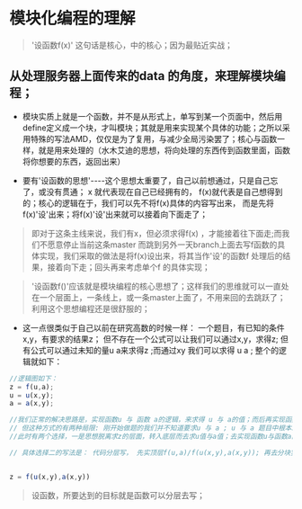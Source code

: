 # 模块化编程的理解

> '设函数f(x)' 这句话是核心，中的核心；因为最贴近实战；

## 从处理服务器上面传来的data 的角度，来理解模块编程；

* 模块实质上就是一个函数，并不是从形式上，单写到某一个页面中，然后用define定义成一个块，才叫模块；其就是用来实现某个具体的功能；之所以采用特殊的写法AMD，仅仅是为了复用，与减少全局污染罢了；核心与函数一样，就是用来处理的（水木艾迪的思想，将向处理的东西传到函数里面，函数将你想要的东西，返回出来）

* 要有'设函数的思想'----这个思想太重要了，自己以前想通过，只是自己忘了，或没有贯通；  x 就代表现在自己已经拥有的， f(x)就代表是自己想得到的；核心的逻辑在于，我们可以先不将f(x)具体的内容写出来， 而是先将f(x)'设'出来；将f(x)'设'出来就可以接着向下面走了；

> 即对于这条主线来说，我们有x，但必须求得f(x) ，才能接着往下面走;而我们不愿意停止当前这条master 而跳到另外一天branch上面去写f函数的具体实现，我们采取的做法是将f(x)设出来，将其当作'设'的函数f 处理后的结果，接着向下走；回头再来考虑单个f 的具体实现； 

> '设函数f()'应该就是模块编程的核心思想了；这样我们的思维就可以一直处在一个层面上，一条线上，或一条master上面了，不用来回的去跳跃了；利用这个思想编程还是很舒服的；


* 这一点很类似于自己以前在研究高数的时候一样： 一个题目，有已知的条件x,y，有要求的结果z； 但不存在一个公式可以让我们可以通过x,y，求得z;  但有公式可以通过未知的量u a来求得z ;而通过xy 我们可以求得 u a ; 整个的逻辑就如下：

```js
//逻辑图如下：
z = f(u,a);
u = u(x,y);
a = a(x,y);

//我们正常的解决思路是，实现函数u 与 函数 a的逻辑，来求得 u 与 a的值；而后再实现函数f的逻辑， 来求得z 值；
// 但这种方式的有两种局限: 刚开始做题的我们并不知道要求u 与 a ; u 与 a 题目中根本就没有提到；我们只知道要去求z值,因为这是题目所要求的，我们是在求z的过程中，才知道中间需要去求u值与求a值； 也就是从刚一开始 我们的思维就处在求z的层位上； 
//此时有两个选择，一是思想脱离求z的层面，转入底层而去求u值与a值；去实现函数u与函数a的逻辑； 一种是思想不脱离顶层，直接将底层函数u与a设出来，u与a的值，就是u(x,y)与a(x,y) ，利用设的函数值u(x,y)与a(x,y)接着向下走；去完善函数f的逻辑；  走通之后，再来具体的实现函数u 与 函数a的逻辑； 

// 具体选择二的写法是： 代码分层写， 先实顶层f(u,a)/f(u(x,y),a(x,y)); 再去分块实现底层； 若底层a(x,y)实现的过程中需要求其它量，可以接着向下分层； 这样代码，就可以一层一层的写了；这种感觉还是很舒服的；


z = f(u(x,y),a(x,y))

```

> 设函数，所要达到的目标就是函数可以分层去写；
